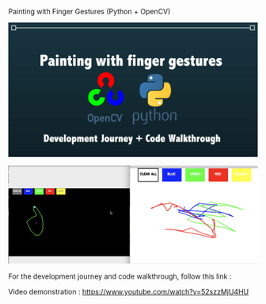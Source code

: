 Painting with Finger Gestures (Python + OpenCV)

![header](/img/header.png)

![finished](/img/finished.png)

For the development journey and code walkthrough, follow this link : 

Video demonstration : https://www.youtube.com/watch?v=52szzMjU4HU
